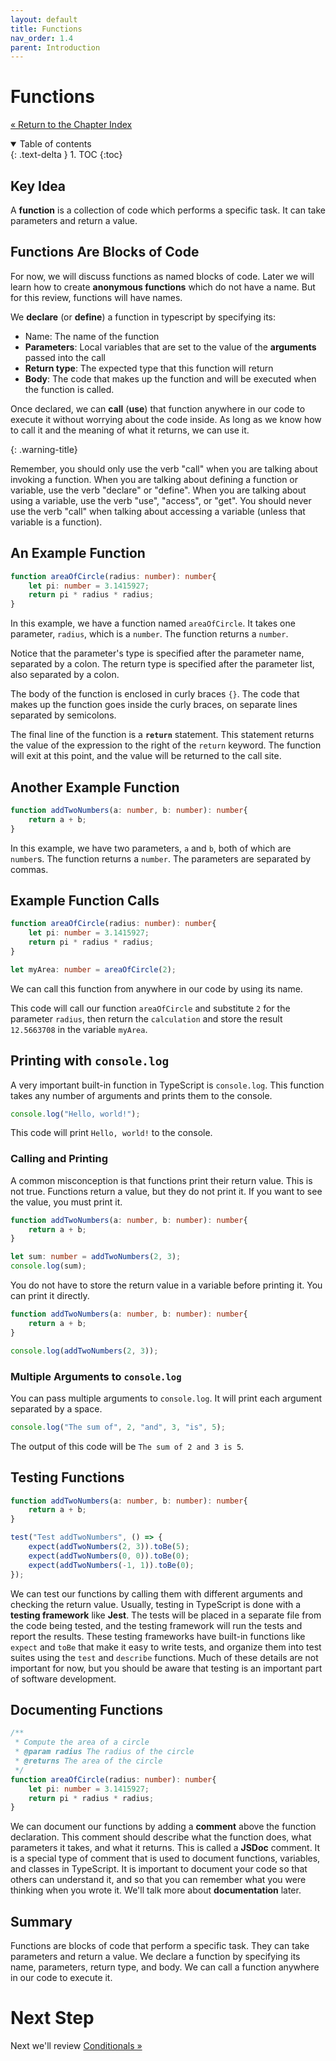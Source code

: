 ```yaml
---
layout: default
title: Functions
nav_order: 1.4
parent: Introduction
---
```


# Functions

[&laquo; Return to the Chapter Index](index.md)

<details open markdown="block">
  <summary>
    Table of contents
  </summary>
  {: .text-delta }
1. TOC
{:toc}
</details>

## Key Idea

A  __function__  is a collection of code which performs a specific task.  It can take parameters and return a value.

## Functions Are Blocks of Code

For now, we will discuss functions as named blocks of code. Later we will learn how to create  __anonymous functions__  which do not have a name. But for this review, functions will have names.

We  __declare__ (or __define__)  a function in typescript by specifying its:
* Name: The name of the function
* __Parameters__: Local variables that are set to the value of the __arguments__ passed into the call
* __Return type__: The expected type that this function will return
* __Body__: The code that makes up the function and will be executed when the function is called.

Once declared, we can __call__ (__use__) that function anywhere in our code to execute it without worrying about the code inside.  As long as we know how to call it and the meaning of what it returns, we can use it.

{: .warning-title}

Remember, you should only use the verb "call" when you are talking about invoking a function.  When you are talking about defining a function or variable, use the verb "declare" or "define". When you are talking about using a variable, use the verb "use", "access", or "get". You should never use the verb "call" when talking about accessing a variable (unless that variable is a function).

## An Example Function

```typescript
function areaOfCircle(radius: number): number{
    let pi: number = 3.1415927;
    return pi * radius * radius;
}
```

In this example, we have a function named `areaOfCircle`. It takes one parameter, `radius`, which is a `number`. The function returns a `number`.

Notice that the parameter's type is specified after the parameter name, separated by a colon. The return type is specified after the parameter list, also separated by a colon.

The body of the function is enclosed in curly braces `{}`. The code that makes up the function goes inside the curly braces, on separate lines separated by semicolons.

The final line of the function is a __`return`__ statement. This statement returns the value of the expression to the right of the `return` keyword. The function will exit at this point, and the value will be returned to the call site.

## Another Example Function

```typescript
function addTwoNumbers(a: number, b: number): number{
    return a + b;
}
```

In this example, we have two parameters, `a` and `b`, both of which are `number`s. The function returns a `number`. The parameters are separated by commas.

## Example Function Calls

```typescript
function areaOfCircle(radius: number): number{
    let pi: number = 3.1415927;
    return pi * radius * radius;
}

let myArea: number = areaOfCircle(2);
```

We can call this function from anywhere in our code by using its name.

This code will call our function `areaOfCircle` and substitute `2` for the parameter `radius`, then return the `calculation` and store the result `12.5663708` in the variable `myArea`.

## Printing with `console.log`

A very important built-in function in TypeScript is `console.log`. This function takes any number of arguments and prints them to the console.

```typescript
console.log("Hello, world!");
```

This code will print `Hello, world!` to the console.

### Calling and Printing

A common misconception is that functions print their return value. This is not true. Functions return a value, but they do not print it. If you want to see the value, you must print it.

```typescript
function addTwoNumbers(a: number, b: number): number{
    return a + b;
}

let sum: number = addTwoNumbers(2, 3);
console.log(sum);
```

You do not have to store the return value in a variable before printing it. You can print it directly.

```typescript
function addTwoNumbers(a: number, b: number): number{
    return a + b;
}

console.log(addTwoNumbers(2, 3));
```

### Multiple Arguments to `console.log`

You can pass multiple arguments to `console.log`. It will print each argument separated by a space.

```typescript
console.log("The sum of", 2, "and", 3, "is", 5);
```

The output of this code will be `The sum of 2 and 3 is 5`.

## Testing Functions

```typescript
function addTwoNumbers(a: number, b: number): number{
    return a + b;
}

test("Test addTwoNumbers", () => {
    expect(addTwoNumbers(2, 3)).toBe(5);
    expect(addTwoNumbers(0, 0)).toBe(0);
    expect(addTwoNumbers(-1, 1)).toBe(0);
});
```

We can test our functions by calling them with different arguments and checking the return value. Usually, testing in TypeScript is done with a __testing framework__ like __Jest__. The tests will be placed in a separate file from the code being tested, and the testing framework will run the tests and report the results. These testing frameworks have built-in functions like `expect` and `toBe` that make it easy to write tests, and organize them into test suites using the `test` and `describe` functions. Much of these details are not important for now, but you should be aware that testing is an important part of software development.

## Documenting Functions

```typescript
/**
 * Compute the area of a circle
 * @param radius The radius of the circle
 * @returns The area of the circle
 */
function areaOfCircle(radius: number): number{
    let pi: number = 3.1415927;
    return pi * radius * radius;
}
```

We can document our functions by adding a __comment__ above the function declaration. This comment should describe what the function does, what parameters it takes, and what it returns. This is called a __JSDoc__ comment. It is a special type of comment that is used to document functions, variables, and classes in TypeScript. It is important to document your code so that others can understand it, and so that you can remember what you were thinking when you wrote it. We'll talk more about __documentation__ later.

## Summary

Functions are blocks of code that perform a specific task. They can take parameters and return a value. We declare a function by specifying its name, parameters, return type, and body. We can call a function anywhere in our code to execute it.

# Next Step

Next we'll review [Conditionals &raquo;](../1-introduction/conditionals.md)
